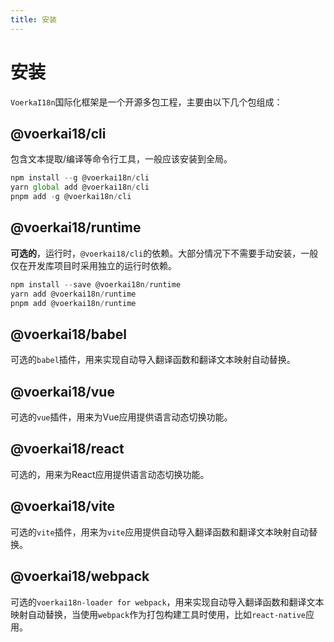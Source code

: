 ```yaml
---
title: 安装
---
```


# 安装

`VoerkaI18n`国际化框架是一个开源多包工程，主要由以下几个包组成：

## **@voerkai18/cli**

包含文本提取/编译等命令行工具，一般应该安装到全局。

```javascript | pure
npm install --g @voerkai18n/cli
yarn global add @voerkai18n/cli
pnpm add -g @voerkai18n/cli
```

## **@voerkai18/runtime**

**可选的**，运行时，`@voerkai18/cli`的依赖。大部分情况下不需要手动安装，一般仅在开发库项目时采用独立的运行时依赖。

```javascript | pure
npm install --save @voerkai18n/runtime
yarn add @voerkai18n/runtime
pnpm add @voerkai18n/runtime
``` 

## **@voerkai18/babel**

可选的`babel`插件，用来实现自动导入翻译函数和翻译文本映射自动替换。

## **@voerkai18/vue**

可选的`vue`插件，用来为Vue应用提供语言动态切换功能。

## **@voerkai18/react**

可选的，用来为React应用提供语言动态切换功能。

## **@voerkai18/vite**

可选的`vite`插件，用来为`vite`应用提供自动导入翻译函数和翻译文本映射自动替换。

## **@voerkai18/webpack**

可选的`voerkai18n-loader for webpack`，用来实现自动导入翻译函数和翻译文本映射自动替换，当使用`webpack`作为打包构建工具时使用，比如`react-native`应用。

